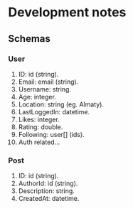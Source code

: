 # Development notes

## Schemas

### User

1. ID: id (string).
2. Email: email (string).
3. Username: string.
4. Age: integer.
5. Location: string (eg. Almaty).
6. LastLoggedIn: datetime.
7. Likes: integer.
8. Rating: double.
9. Following: user[] (ids).
10. Auth related...

### Post

1. ID: id (string).
2. AuthorId: id (string).
3. Description: string.
4. CreatedAt: datetime.
